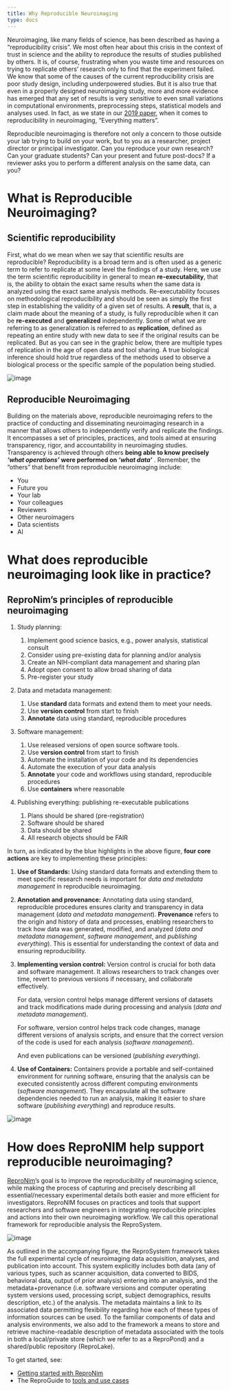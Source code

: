 ```yaml
---
title: Why Reproducible Neuroimaging
type: docs
---
```


Neuroimaging, like many fields of science, has been described as having a “reproducibility crisis”.  We most often hear about this crisis in the context of trust in science and the ability to reproduce the results of studies published by others.  It is, of course, frustrating when you waste time and resources on trying to replicate others’ research only to find that the experiment failed. We know that some of the causes of the current reproducibility crisis are poor study design, including underpowered studies. But it is also true that even in a properly designed neuroimaging study, more and more evidence has emerged that any set of results is very sensitive to even small variations in computational environments, preprocessing steps, statistical models and analyses used. In fact, as we state in our [2019 paper](https://www.frontiersin.org/journals/neuroinformatics/articles/10.3389/fninf.2019.00001/full), when it comes to reproducibility in neuroimaging,  “Everything matters”.

Reproducible neuroimaging is therefore not only a concern to those outside your lab trying to build on your work, but to you as a researcher, project director or principal investigator. Can you reproduce your own research? Can your graduate students?  Can your present and future post-docs?  If a reviewer asks you to perform a different analysis on the same data, can you?

# What is Reproducible Neuroimaging?

## Scientific reproducibility

First, what do we mean when we say that scientific results are reproducible?  Reproducibility is a broad term and is often used as a generic term to refer to replicate at some level the findings of a study.  Here, we use the term scientific reproducibility in general to mean **re-executability**, that is, the ability to obtain the exact same results when the same data is analyzed using the exact same analysis methods.  Re-executability focuses on methodological reproducibility and should be seen as simply the first step in establishing the validity of a given set of results. A **result**, that is, a claim made about the meaning of a study, is fully reproducible when it can be **re-executed** and **generalized** independently.  Some of what we are referring to as generalization is referred to as **replication**, defined as repeating an entire study with new data to see if the original results can be replicated.  But as you can see in the graphic below, there are multiple types of replication in the age of open data and tool sharing.  A true biological inference should hold true regardless of the methods used to observe a biological process or the specific sample of the population being studied.

![image](/images/spectrum.png)

## Reproducible Neuroimaging

Building on the materials above, reproducible neuroimaging refers to the practice of conducting and disseminating neuroimaging research in a manner that allows others to independently verify and replicate the findings. It encompasses a set of principles, practices, and tools aimed at ensuring transparency, rigor, and accountability in neuroimaging studies. Transparency is achieved through others **being able to know** **precisely *‘what operations’* were performed on *‘what data’*** .  Remember, the “others” that benefit from reproducible neuroimaging include:

* You
* Future you
* Your lab
* Your colleagues
* Reviewers
* Other neuroimagers
* Data scientists
* AI

# What does reproducible neuroimaging look like in practice?

## ReproNim’s principles of reproducible neuroimaging

1. Study planning:
    1. Implement good science basics, e.g., power analysis, statistical consult
    2. Consider using pre-existing data for planning and/or analysis
    3. Create an NIH-compliant data management and sharing plan
    4. Adopt open consent to allow broad sharing of data
    5. Pre-register your study

1.  Data and metadata management:
    1. Use **standard** data formats and extend them to meet your needs.
    2. Use **version control** from start to finish
    3. **Annotate** data using standard, reproducible procedures

1.  Software management:
    1. Use released versions of open source software tools.
    2. Use **version control** from start to finish
    3. Automate the installation of your code and its dependencies
    4. Automate the execution of your data analysis
    5. **Annotate** your code and workflows using standard, reproducible procedures
    6. Use **containers** where reasonable

1.  Publishing everything:  publishing re-executable publications
    1. Plans should be shared (pre-registration)
    2. Software should be shared
    3. Data should be shared
    4. All research objects should be FAIR

In turn, as indicated by the blue highlights in the above figure,  **four core actions** are key to implementing these principles:

1) **Use of Standards:** Using standard data formats and extending them to meet specific research needs is important for *data and metadata management* in reproducible neuroimaging.

2) **Annotation and provenance:** Annotating data using standard, reproducible procedures ensures clarity and transparency in data management (*data and metadata management*). **Provenance** refers to the origin and history of data and processes, enabling researchers to track how data was generated, modified, and analyzed (*data and metadata management*, *software management*, and *publishing everything*). This is essential for understanding the context of data and ensuring reproducibility.

3) **Implementing version control:** Version control is crucial for both data and software management. It allows researchers to track changes over time, revert to previous versions if necessary, and collaborate effectively.

   For data, version control helps manage different versions of datasets and track modifications made during processing and analysis (*data and metadata management*).



   For software, version control helps track code changes, manage different versions of analysis scripts, and ensure that the correct version of the code is used for each analysis (*software management*).



   And even publications can be versioned (*publishing everything*).

4) **Use of Containers:** Containers provide a portable and self-contained environment for running software, ensuring that the analysis can be executed consistently across different computing environments (*software management*). They encapsulate all the software dependencies needed to run an analysis, making it easier to share software (*publishing everything*) and reproduce results.

![image](/images/principles-of-neuroimaging.jpg)

# How does ReproNIM help support reproducible neuroimaging?

[ReproNim](https://www.repronim.org/)’s goal is to improve the reproducibility of neuroimaging science, while making the process of capturing and precisely describing all essential/necessary experimental details both easier and more efficient for investigators.
ReproNIM focuses on practices and tools that support researchers and software engineers in integrating reproducible principles and actions into their own neuroimaging workflow.
We call this operational framework for reproducible analysis the ReproSystem.

![image](/images/reprosystem.png)

As outlined in the accompanying figure, the ReproSystem framework takes the full experimental cycle of neuroimaging data acquisition, analyses, and publication into account.
This system explicitly includes both data (any of various types, such as scanner acquisition, data converted to BIDS, behavioral data, output of prior analysis) entering into an analysis, and the metadata+provenance (i.e. software versions and computer operating system versions used, processing script, subject demographics, results description, etc.) of the analysis. 
The metadata maintains a link to its associated data permitting flexibility regarding how each of these types of information sources can be used.
To the familiar components of data and analysis environments, we also add to the framework a means to store and retrieve machine-readable description of metadata associated with the tools in both a local/private store (which we refer to as a ReproPond) and a shared/public repository (ReproLake).

To get started, see:

* [Getting started with ReproNim](/resources/getting-started/)
* The ReproGuide to [tools and use cases](/resources/tools/)
